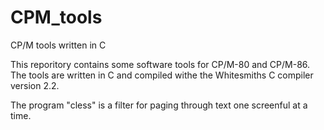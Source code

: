 # CPM_tools
CP/M tools written in C

This reporitory contains some software tools for CP/M-80 and CP/M-86.
The tools are written in C and compiled withe the Whitesmiths C compiler version 2.2.

The program "cless" is a filter for paging through text one screenful at a time.

